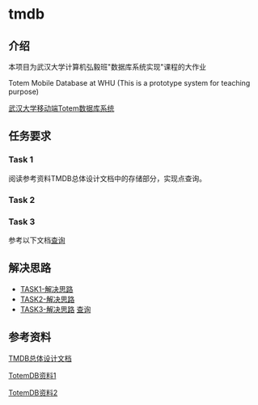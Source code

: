 # tmdb

## 介绍

本项目为武汉大学计算机弘毅班"数据库系统实现"课程的大作业

Totem Mobile Database at WHU (This is a prototype system for teaching purpose)

[武汉大学移动端Totem数据库系统](https://github.com/whu-totemdb/tmdb)

## 任务要求

### Task 1

阅读参考资料TMDB总体设计文档中的存储部分，实现点查询。


### Task 2



### Task 3
参考以下文档[查询](https://grm0cnze7e.feishu.cn/docx/CqU5dknQDoPKRwxVkgwc4xrfnSe)


## 解决思路

- [TASK1-解决思路](file/task1-solution.md)
- [TASK2-解决思路](file/task2-solution.md)
- [TASK3-解决思路](file/task3-solution.md) [查询](https://grm0cnze7e.feishu.cn/docx/CqU5dknQDoPKRwxVkgwc4xrfnSe)

## 参考资料

[TMDB总体设计文档]([TMDB总体设计文档2.0.docx](https://1drv.ms/w/s!AkJmIoQ-NhnAmRBfSvLtwBKlohkF?e=m2WCW2))

[TotemDB资料1](http://totemdb.whu.edu.cn/upload/202102/02/202102022020113648.pdf)

[TotemDB资料2](http://totemdb.whu.edu.cn/upload/202102/02/202102022020276488.pdf)

